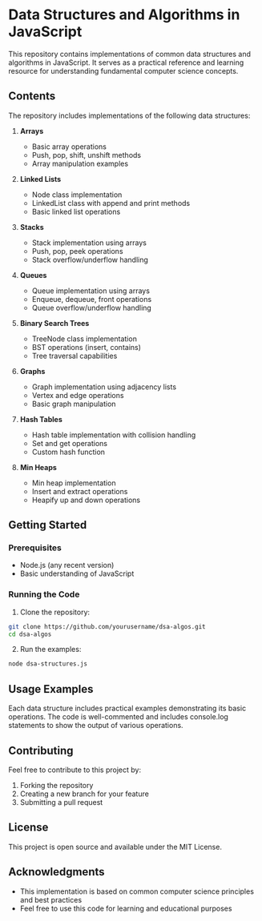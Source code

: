 # Data Structures and Algorithms in JavaScript

This repository contains implementations of common data structures and algorithms in JavaScript. It serves as a practical reference and learning resource for understanding fundamental computer science concepts.

## Contents

The repository includes implementations of the following data structures:

1. **Arrays**
   - Basic array operations
   - Push, pop, shift, unshift methods
   - Array manipulation examples

2. **Linked Lists**
   - Node class implementation
   - LinkedList class with append and print methods
   - Basic linked list operations

3. **Stacks**
   - Stack implementation using arrays
   - Push, pop, peek operations
   - Stack overflow/underflow handling

4. **Queues**
   - Queue implementation using arrays
   - Enqueue, dequeue, front operations
   - Queue overflow/underflow handling

5. **Binary Search Trees**
   - TreeNode class implementation
   - BST operations (insert, contains)
   - Tree traversal capabilities

6. **Graphs**
   - Graph implementation using adjacency lists
   - Vertex and edge operations
   - Basic graph manipulation

7. **Hash Tables**
   - Hash table implementation with collision handling
   - Set and get operations
   - Custom hash function

8. **Min Heaps**
   - Min heap implementation
   - Insert and extract operations
   - Heapify up and down operations

## Getting Started

### Prerequisites
- Node.js (any recent version)
- Basic understanding of JavaScript

### Running the Code
1. Clone the repository:
```bash
git clone https://github.com/yourusername/dsa-algos.git
cd dsa-algos
```

2. Run the examples:
```bash
node dsa-structures.js
```

## Usage Examples

Each data structure includes practical examples demonstrating its basic operations. The code is well-commented and includes console.log statements to show the output of various operations.

## Contributing

Feel free to contribute to this project by:
1. Forking the repository
2. Creating a new branch for your feature
3. Submitting a pull request

## License

This project is open source and available under the MIT License.

## Acknowledgments

- This implementation is based on common computer science principles and best practices
- Feel free to use this code for learning and educational purposes 